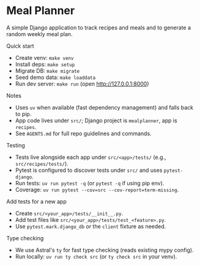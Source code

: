# Meal Planner

A simple Django application to track recipes and meals and to generate a random weekly meal plan.

Quick start
- Create venv: `make venv`
- Install deps: `make setup`
- Migrate DB: `make migrate`
- Seed demo data: `make loaddata`
- Run dev server: `make run` (open http://127.0.0.1:8000)

Notes
- Uses `uv` when available (fast dependency management) and falls back to pip.
- App code lives under `src/`; Django project is `mealplanner`, app is `recipes`.
- See `AGENTS.md` for full repo guidelines and commands.

Testing
- Tests live alongside each app under `src/<app>/tests/` (e.g., `src/recipes/tests/`).
- Pytest is configured to discover tests under `src/` and uses `pytest-django`.
- Run tests: `uv run pytest -q` (or `pytest -q` if using pip env).
- Coverage: `uv run pytest --cov=src --cov-report=term-missing`.

Add tests for a new app
- Create `src/<your_app>/tests/__init__.py`.
- Add test files like `src/<your_app>/tests/test_<feature>.py`.
- Use `pytest.mark.django_db` or the `client` fixture as needed.

Type checking
- We use Astral's `ty` for fast type checking (reads existing mypy config).
- Run locally: `uv run ty check src` (or `ty check src` in your venv).
